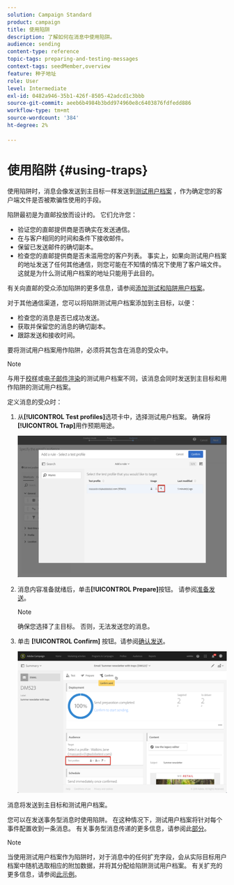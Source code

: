 ```yaml
---
solution: Campaign Standard
product: campaign
title: 使用陷阱
description: 了解如何在消息中使用陷阱。
audience: sending
content-type: reference
topic-tags: preparing-and-testing-messages
context-tags: seedMember,overview
feature: 种子地址
role: User
level: Intermediate
exl-id: 0482a946-35b1-426f-8505-42adcd1c3bbb
source-git-commit: aeeb6b4984b3bdd974960e8c6403876fdfedd886
workflow-type: tm+mt
source-wordcount: '384'
ht-degree: 2%

---
```


# 使用陷阱 {#using-traps}

使用陷阱时，消息会像发送到主目标一样发送到[测试用户档案](../../audiences/using/managing-test-profiles.md) ，作为确定您的客户端文件是否被欺骗性使用的手段。

陷阱最初是为直邮投放而设计的。 它们允许您：

* 验证您的直邮提供商是否确实在发送通信。
* 在与客户相同的时间和条件下接收邮件。
* 保留已发送邮件的确切副本。
* 检查您的直邮提供商是否未滥用您的客户列表。 事实上，如果向测试用户档案的地址发送了任何其他通信，则您可能在不知情的情况下使用了客户端文件。 这就是为什么测试用户档案的地址只能用于此目的。

有关向直邮的受众添加陷阱的更多信息，请参阅[添加测试和陷阱用户档案](../../channels/using/defining-the-direct-mail-audience.md#adding-test-and-trap-profiles)。

对于其他通信渠道，您可以将陷阱测试用户档案添加到主目标，以便：

* 检查您的消息是否已成功发送。
* 获取并保留您的消息的确切副本。
* 跟踪发送和接收时间。

要将测试用户档案用作陷阱，必须将其包含在消息的受众中。

>[!NOTE]
>
>与用于[校样](../../sending/using/sending-proofs.md)或[电子邮件渲染](../../sending/using/email-rendering.md)的测试用户档案不同，该消息会同时发送到主目标和用作陷阱的测试用户档案。

定义消息的受众时：

1. 从&#x200B;**[!UICONTROL Test profiles]**&#x200B;选项卡中，选择测试用户档案。 确保将&#x200B;**[!UICONTROL Trap]**&#x200B;用作预期用途。

   ![](assets/trap_select.png)

1. 消息内容准备就绪后，单击&#x200B;**[!UICONTROL Prepare]**&#x200B;按钮。 请参阅[准备发送](../../sending/using/preparing-the-send.md)。
   >[!NOTE]
   >
   >确保您选择了主目标。 否则，无法发送您的消息。

1. 单击 **[!UICONTROL Confirm]** 按钮。请参阅[确认发送](../../sending/using/confirming-the-send.md)。

   ![](assets/trap_confirm.png)

消息将发送到主目标和测试用户档案。

您可以在发送事务型消息时使用陷阱。 在这种情况下，测试用户档案将针对每个事件配置收到一条消息。 有关事务型消息传递的更多信息，请参阅此[部分](../../channels/using/getting-started-with-transactional-msg.md)。

>[!NOTE]
>
>当使用测试用户档案作为陷阱时，对于消息中的任何扩充字段，会从实际目标用户档案中随机选取相应的附加数据，并将其分配给陷阱测试用户档案。 有关扩充的更多信息，请参阅[此示例](../../automating/using/enriching-profile-data-file.md)。
